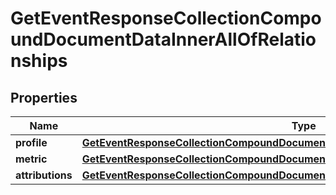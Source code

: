 
# GetEventResponseCollectionCompoundDocumentDataInnerAllOfRelationships

## Properties
| Name | Type | Description | Notes |
| ------------ | ------------- | ------------- | ------------- |
| **profile** | [**GetEventResponseCollectionCompoundDocumentDataInnerAllOfRelationshipsProfile**](GetEventResponseCollectionCompoundDocumentDataInnerAllOfRelationshipsProfile.md) |  |  [optional] |
| **metric** | [**GetEventResponseCollectionCompoundDocumentDataInnerAllOfRelationshipsMetric**](GetEventResponseCollectionCompoundDocumentDataInnerAllOfRelationshipsMetric.md) |  |  [optional] |
| **attributions** | [**GetEventResponseCollectionCompoundDocumentDataInnerAllOfRelationshipsAttributions**](GetEventResponseCollectionCompoundDocumentDataInnerAllOfRelationshipsAttributions.md) |  |  [optional] |



